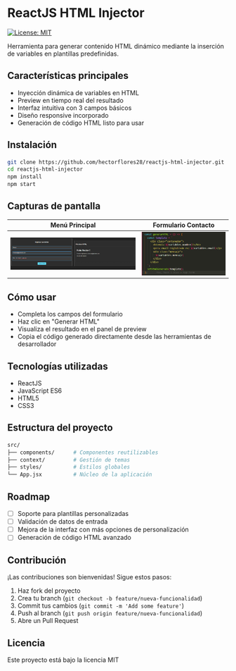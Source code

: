 # ReactJS HTML Injector

[![License: MIT](https://img.shields.io/badge/License-MIT-blue.svg)](https://opensource.org/licenses/MIT)

Herramienta para generar contenido HTML dinámico mediante la inserción de variables en plantillas predefinidas.

## Características principales

- Inyección dinámica de variables en HTML
- Preview en tiempo real del resultado
- Interfaz intuitiva con 3 campos básicos
- Diseño responsive incorporado
- Generación de código HTML listo para usar

## Instalación

```bash
git clone https://github.com/hectorflores28/reactjs-html-injector.git
cd reactjs-html-injector
npm install
npm start
```

## Capturas de pantalla

| Menú Principal                   | Formulario Contacto                     |
| -------------------------------- | --------------------------------------- |
| ![Formulario y Preview de Inyeccion de Variables](./public/screenshot.png) | ![Fragmento de HTML "template"](./public/screenshot2.png) |


## Cómo usar

- Completa los campos del formulario
- Haz clic en "Generar HTML"
- Visualiza el resultado en el panel de preview
- Copia el código generado directamente desde las herramientas de desarrollador

## Tecnologías utilizadas

- ReactJS
- JavaScript ES6
- HTML5
- CSS3

## Estructura del proyecto

```bash
src/
├── components/      # Componentes reutilizables
├── context/         # Gestión de temas
├── styles/          # Estilos globales
└── App.jsx          # Núcleo de la aplicación
```

## Roadmap

- [ ] Soporte para plantillas personalizadas
- [ ] Validación de datos de entrada
- [ ] Mejora de la interfaz con más opciones de personalización
- [ ] Generación de código HTML avanzado

## Contribución

¡Las contribuciones son bienvenidas! Sigue estos pasos:

1. Haz fork del proyecto
2. Crea tu branch (`git checkout -b feature/nueva-funcionalidad`)
3. Commit tus cambios (`git commit -m 'Add some feature'`)
4. Push al branch (`git push origin feature/nueva-funcionalidad`)
5. Abre un Pull Request

## Licencia

Este proyecto está bajo la licencia MIT

